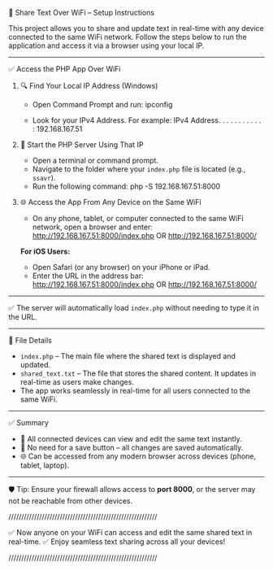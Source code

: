 📡 Share Text Over WiFi – Setup Instructions

This project allows you to share and update text in real-time with any device connected to the same WiFi network. Follow the steps below to run the application and access it via a browser using your local IP.

---

✅ Access the PHP App Over WiFi

1. 🔍 Find Your Local IP Address (Windows)

   - Open Command Prompt and run:
     ipconfig

   - Look for your IPv4 Address. For example:
     IPv4 Address. . . . . . . . . . . : 192.168.167.51

2. 🚀 Start the PHP Server Using That IP

   - Open a terminal or command prompt.
   - Navigate to the folder where your `index.php` file is located (e.g., `ssavr`).
   - Run the following command:
     php -S 192.168.167.51:8000

3. 🌐 Access the App From Any Device on the Same WiFi

   - On any phone, tablet, or computer connected to the same WiFi network, open a browser and enter:
     http://192.168.167.51:8000/index.php
     OR
     http://192.168.167.51:8000/
     

   **For iOS Users:**
   - Open Safari (or any browser) on your iPhone or iPad.
   - Enter the URL in the address bar:
     http://192.168.167.51:8000/index.php
     OR
     http://192.168.167.51:8000/

---

✅ The server will automatically load `index.php` without needing to type it in the URL.

---

📂 File Details

- `index.php` – The main file where the shared text is displayed and updated.
- `shared_text.txt` – The file that stores the shared content. It updates in real-time as users make changes.
- The app works seamlessly in real-time for all users connected to the same WiFi.

---

✅ Summary

- 📲 All connected devices can view and edit the same text instantly.
- 🚫 No need for a save button – all changes are saved automatically.
- 🌐 Can be accessed from any modern browser across devices (phone, tablet, laptop).

---

🛡️ Tip: Ensure your firewall allows access to **port 8000**, or the server may not be reachable from other devices.

//////////////////////////////////////////////////////////

✅ Now anyone on your WiFi can access and edit the same shared text in real-time.
✅ Enjoy seamless text sharing across all your devices!

//////////////////////////////////////////////////////////
